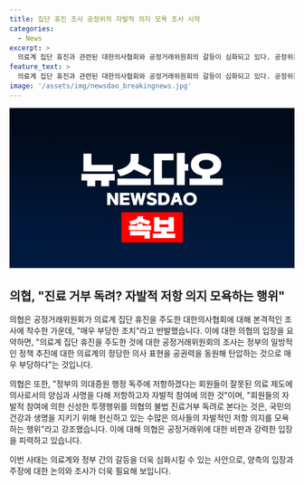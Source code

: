 ```yaml
---
title: 집단 휴진 조사 공정위의 자발적 의지 모욕 조사 시작
categories:
  - News
excerpt: >
  의료계 집단 휴진과 관련된 대한의사협회와 공정거래위원회의 갈등이 심화되고 있다. 공정위는 의협이 집단 휴진을 주도하고 사업자의 진료활동을 제한하는 사업자단체 금지 행위를 한 것으로 보고 현장조사에 착수했다. 이에 대한 의협의 반발과 비판이 커지고 있으며, 의협은 정부의 의료제도에 대한 자율적이고 정당한 의사 표현을 공권력을 동원해 탄압하는 것은 매우 부당하다고 주장하고 있다. 이에 대한 경과와 추가 소식은 계속되고 있으니 주목해야 한다.
feature_text: >
  의료계 집단 휴진과 관련된 대한의사협회와 공정거래위원회의 갈등이 심화되고 있다. 공정위는 의협이 집단 휴진을 주도하고 사업자의 진료활동을 제한하는 사업자단체 금지 행위를 한 것으로 보고 현장조사에 착수했다. 이에 대한 의협의 반발과 비판이 커지고 있으며, 의협은 정부의 의료제도에 대한 자율적이고 정당한 의사 표현을 공권력을 동원해 탄압하는 것은 매우 부당하다고 주장하고 있다. 이에 대한 경과와 추가 소식은 계속되고 있으니 주목해야 한다.
image: '/assets/img/newsdao_breakingnews.jpg'
---
```


<p><img src="/assets/img/newsdao_breakingnews.jpg" alt="koreaapp 속보" /></p>

<h2 data-ke-size="size26">의협, "진료 거부 독려? 자발적 저항 의지 모욕하는 행위"</h2>

<p>의협은 공정거래위원회가 의료계 집단 휴진을 주도한 대한의사협회에 대해 본격적인 조사에 착수한 가운데, "매우 부당한 조치"라고 반발했습니다. 이에 대한 의협의 입장을 요약하면, "의료계 집단 휴진을 주도한 것에 대한 공정거래위원회의 조사는 정부의 일방적인 정책 추진에 대한 의료계의 정당한 의사 표현을 공권력을 동원해 탄압하는 것으로 매우 부당하다"는 것입니다.</p>

<p>의협은 또한, "정부의 의대증원 행정 독주에 저항하겠다는 회원들이 잘못된 의료 제도에 의사로서의 양심과 사명을 다해 저항하고자 자발적 참여에 의한 것"이며, "회원들의 자발적 참여에 의한 신성한 투쟁행위를 의협의 불법 진료거부 독려로 본다는 것은, 국민의 건강과 생명을 지키기 위해 헌신하고 있는 수많은 의사들의 자발적인 저항 의지를 모욕하는 행위"라고 강조했습니다. 이에 대해 의협은 공정거래위에 대한 비판과 강력한 입장을 피력하고 있습니다.</p>

<p>이번 사태는 의료계와 정부 간의 갈등을 더욱 심화시킬 수 있는 사안으로, 양측의 입장과 주장에 대한 논의와 조사가 더욱 필요해 보입니다.</p>

